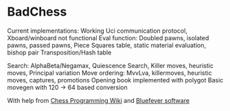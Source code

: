 # BadChess

Current implementations:
Working Uci communication protocol, Xboard/winboard not functional
Eval function: Doubled pawns, isolated pawns, passed pawns, Piece Squares table, static material evaluation, bishop pair
Transposition/Hash table

Search:
AlphaBeta/Negamax, Quiescence Search, Killer moves, heuristic moves, Principal variation
Move ordering: MvvLva, killermoves, heuristic moves, captures, promotions
Opening book implemented with polygot
Basic movegen with 120 -> 64 based conversion

With help from [Chess Programming Wiki](https://www.chessprogramming.org/Main_Page) and [Bluefever software](https://www.youtube.com/@BlueFeverSoft)

